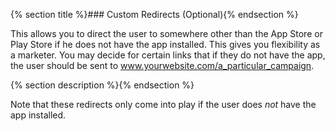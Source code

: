 
{% section title %}### Custom Redirects (Optional){% endsection %}

This allows you to direct the user to somewhere other than the App Store or Play Store if he does not have the app installed. This gives you flexibility as a marketer. You may decide for certain links that if they do not have the app, the user should be sent to www.yourwebsite.com/a_particular_campaign.

{% section description %}{% endsection %}

Note that these redirects only come into play if the user does *not* have the app installed.
